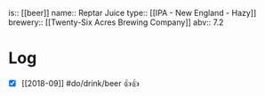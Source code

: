 is:: [[beer]]
name:: Reptar Juice
type:: [[IPA - New England - Hazy]]
brewery:: [[Twenty-Six Acres Brewing Company]]
abv:: 7.2

# Log
- [x] [[2018-09]] #do/drink/beer 👍👍
